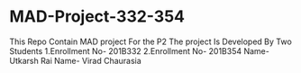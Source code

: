# MAD-Project-332-354
This Repo Contain MAD project For the P2 
The project Is Developed By Two Students 
1.Enrollment No- 201B332                           2.Enrollment No- 201B354
  Name- Utkarsh Rai                                   Name- Virad Chaurasia 
